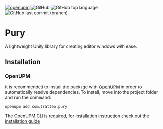 [![openupm](https://img.shields.io/npm/v/com.tratteo.pury?label=OpenUPM&registry_uri=https://package.openupm.com)](
https://openupm.com/packages/com.tratteo.pury/)
![GitHub](https://img.shields.io/github/license/tratteo/Pury?color=orange&label=License)
![GitHub top language](https://img.shields.io/github/languages/top/tratteo/Pury?color=5027d5&label=C%23&logo=.net)
![GitHub last commit (branch)](https://img.shields.io/github/last-commit/tratteo/Pury/main?label=Last%20commit&color=brightgreen&logo=github)


# Pury
A lightweight Unity library for creating editor windows with ease.

## Installation
### OpenUPM
It is recommended to install the package with [OpenUPM](https://openupm.com/) in order to automatically resolve dependencies.
To install, move into the project folder and run the command:
```shell
openupm add com.tratteo.pury
```
The OpenUPM CLI is required, for installation instruction check out the [installation guide](https://github.com/openupm/openupm-cli#installation)
